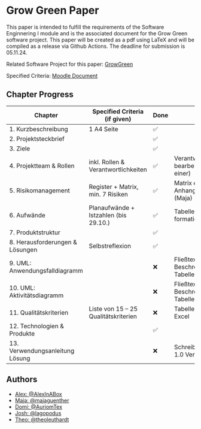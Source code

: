 # Grow Green Paper

This paper is intended to fulfill the requirements of the Software Enginnering I module and is the associated document 
for the Grow Green software project. 
This paper will be created as a pdf using LaTeX and will be compiled as a release via Github Actions. 
The deadline for submission is 05.11.24.

Related Software Project for this paper: [GrowGreen](https://github.com/AlexInABox/grow-green/)

Specified Criteria: [Moodle Document](https://moodle.hwr-berlin.de/pluginfile.php/4270794/mod_resource/content/0/Vorgabe%20Pr%C3%BCfungsleistungen%20SWE%20I%202024%20V1.1.pdf)

## Chapter Progress

| Chapter                         | Specified Criteria (if given)        | Done |  TODO                                                        |
| ------------------------------- | ------------------------------------ | ---- | ------------------------------------------------------------ |
| 1. Kurzbeschreibung             | 1 A4 Seite                           | ✅    |                                                             |
| 2. Projektsteckbrief            |                                      | ✅    |                                                             |
| 3. Ziele                        |                                      | ✅    |                                                             |
| 4. Projektteam & Rollen         | inkl. Rollen & Verantwortlichkeiten  | ✅    | Verantwortlichkeitstabelle bearbeiten (pro Rolle nur einer) |
| 5. Risikomanagement             | Register + Matrix, min. 7 Risiken    | ✅    | Matrix einfügen & Anhang (verlinken) (Maja)                 |
| 6. Aufwände                     | Planaufwände + Istzahlen (bis 29.10.)| ✅    | Tabelle in Latex formatieren                                |
| 7. Produktstruktur              |                                      | ✅    |                                                             |
| 8. Herausforderungen & Lösungen | Selbstreflexion                      | ✅    |                                                             |
| 9. UML: Anwendungsfalldiagramm  |                                      | ❌    | Fließtexte only für die Beschreibungen (KEINE Tabellen)     |
| 10. UML: Aktivitätsdiagramm     |                                      | ❌    | Fließtexte only für die Beschreibungen (KEINE Tabellen)     |
| 11. Qualitätskriterien          | Liste von 15 – 25 Qualitätskriterien | ❌    | Tabelle überarbeiten in Excel                               |
| 12. Technologien & Produkte     |                                      | ✅    |                                                             |
| 13. Verwendungsanleitung Lösung |                                      | ❌    | Schreiben nach Präsi bei 1.0 Version                        |

## Authors

- [Alex: @AlexInABox](https://github.com/AlexInABox)
- [Maja: @majaguenther](https://github.com/majaguenther)
- [Domi: @AuriomTex](https://github.com/AuriomTex)
- [Josh: @lagopodus](https://github.com/lagopodus)
- [Theo: @theoleuthardt](https://github.com/theoleuthardt)
